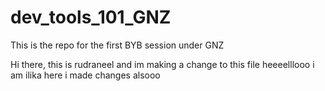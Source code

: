 # dev_tools_101_GNZ
This is the repo for the first BYB session under GNZ

Hi there, this is rudraneel and im making a change to this file
heeeelllooo i am ilika here i made changes alsooo
